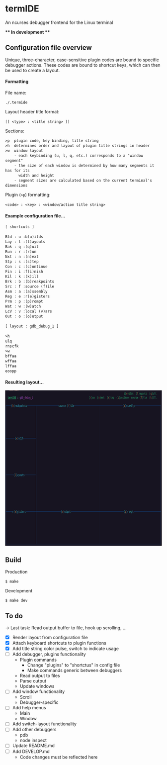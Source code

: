 
# termIDE

An ncurses debugger frontend for the Linux terminal

**\*\* In development \*\***

## Configuration file overview

Unique, three-character, case-sensitive plugin codes are bound to specific debugger actions. These codes are bound to shortcut keys, which can then be used to create a layout.

#### Formatting

File name:

```
./.termide
```

Layout header title format:

  `[[ <type> : <title string> ]]`

Sections:

```
>p  plugin code, key binding, title string
>h  determines order and layout of plugin title strings in header
>w  window layout
    - each keybinding (u, l, q, etc.) corresponds to a "window segment"
    - the size of each window is determined by how many segments it has for its
      width and height
    - segment sizes are calculated based on the current terminal's dimensions
```

Plugin (`>p`) formatting:

  `<code> : <key> : <window/action title string>`

#### Example configuration file...

```
[ shortcuts ]

Bld : u :b(u)ilds
Lay : l :(l)ayouts
Bak : q :(q)uit
Run : r :(r)un
Nxt : n :(n)ext
Stp : s :(s)tep
Con : c :(c)ontinue
Fin : i :f(i)nish
Kil : k :(k)ill
Brk : b :(b)reakpoints
Src : f :source (f)ile
Asm : a :(a)ssembly
Reg : e :r(e)gisters
Prm : p :(p)rompt
Wat : w :(w)atch
LcV : v :local (v)ars
Out : o :(o)utput

[ layout : gdb_debug_1 ]

>h
ulq
rnscfk
>w
bffaa 
wffaa
lffaa
eoopp
```

#### Resulting layout...

<img src='./misc/screenshots/layout.png' height='500px'>


## Build

Production
```
$ make
```
Development
```
$ make dev
```

## To do

-> Last task: Read output buffer to file, hook up scrolling, ...

- [x] Render layout from configuration file
- [x] Attach keyboard shortcuts to plugin functions
- [x] Add title string color pulse, switch to indicate usage
- [ ] Add debugger, plugins functionality
  - Plugin commands
    - Change "plugins" to "shortctus" in config file
    - Make commands generic between debuggers
  - Read output to files
  - Parse output
  - Update windows
- [ ] Add window functionality
  - Scroll
  - Debugger-specific
- [ ] Add help menus
  - Main
  - Window
- [ ] Add switch-layout functionality
- [ ] Add other debuggers
  - pdb
  - node inspect
- [ ] Update README.md
- [ ] Add DEVELOP.md
  - Code changes must be reflected here

